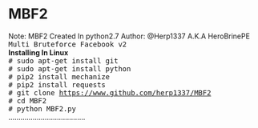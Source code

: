 # MBF2
Note: MBF2 Created In python2.7
Author: @Herp1337 A.K.A HeroBrinePE
<tt>Multi Bruteforce Facebook v2</tt></br>
<b>Installing In Linux</b></br>
<tt># sudo apt-get install git</tt></br>
<tt># sudo apt-get install python</tt></br>
<tt># pip2 install mechanize</tt></br>
<tt># pip2 install requests</tt></br>
<tt># git clone https://www.github.com/herp1337/MBF2</tt></br>
<tt># cd MBF2</tt></br>
<tt># python MBF2.py</tt></br>
......................................
